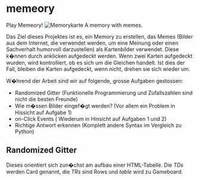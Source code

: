 # memeory
Play Memeory!
![Memorykarte](https://github.com/GBBasel/Memeory2/blob/master/src/card/back.png)
A memory with memes.

Das Ziel dieses Projektes ist es, ein Memory zu erstellen, das Memes (Bilder aus dem Internet, die verwendet werden, um eine Meinung oder einen Sachverhalt humorvoll darzustellen) als Kartenbilder verwendet. Diese k�nnen durch anklicken aufgedeckt werden. Wenn zwei Karten aufgedeckt wurden, wird kontrolliert, ob es sich um die Gleichen handelt. Ist dies der Fall, bleiben die Karten aufgedeckt, wenn nicht, drehen sie sich wieder um.

W�hrend der Arbeit sind wir auf folgende, grosse Aufgaben gestossen:

* Randomized Gitter (Funktionelle Programmierung und Zufallszahlen sind nicht die besten Freunde)
* Wie m�ssen Bilder eingef�gt werden? (Vor allem ein Problem in Hissicht auf Aufgabe 1)
* on-Click Events ( Wiederum in Hinsicht auf Aufgaben 1 und 2)
* Richtige Antwort erkennen (Komplett andere Syntax im Vergleich zu Python)


## Randomized Gitter
Dieses orientiert sich zun�chst am aufbau einer HTML-Tabelle. Die _TDs_ werden Card genannt, die _TRs_ sind Rows und _table_ wird zu Gameboard.
